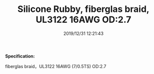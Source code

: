 ﻿---
layout: post 
title: Silicone Rubby, fiberglas braid, UL3122 16AWG OD:2.7
tags: UL3122
categories: wire-cable
overview: Silicone Rubby, fiberglas braid, UL3122 16AWG OD:2.7
series: FN10
part_number: A03122.16.006
thumb_img: static/204-thumb-20200629083809.jpg
image: static/204-20200629083809.jpg
date: 2019/12/31 12:21:43
permalink: /wire-cable/ul-style-3122-fiberglas-braid-silicone-wire.html
---


<p>
	<b>Specification:</b> 
</p>
<p>
	fiberglas braid，UL3122 16AWG (7/0.5TS) OD:2.7
</p>
